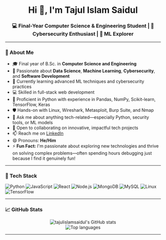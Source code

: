 <h1 align="center">Hi 👋, I'm Tajul Islam Saidul</h1>
<h3 align="center">💻 Final-Year Computer Science & Engineering Student | 🔐 Cybersecurity Enthusiast | 🤖 ML Explorer</h3>

---

### 🔎 About Me

- 🎓 Final year of B.Sc. in **Computer Science and Engineering**
- 👀 Passionate about **Data Science**, **Machine Learning**, **Cybersecurity**, and **Software Development**
- 🌱 Currently learning advanced ML techniques and cybersecurity practices  
- 💻 Skilled in full-stack web development  
- 🐍 Proficient in Python with experience in Pandas, NumPy, Scikit-learn, TensorFlow, Keras  
- 🛡️ Hands-on with Linux, Wireshark, Metasploit, Burp Suite, and Nmap  
- 💬 Ask me about anything tech-related—especially Python, security tools, or ML models  
- 🤝 Open to collaborating on innovative, impactful tech projects  
- 📫 Reach me on [LinkedIn](https://www.linkedin.com/in/md-tajul-islam-saidul-86b2bb348)  
- 😄 Pronouns: **He/Him**  
- ⚡ **Fun Fact:** I'm passionate about exploring new technologies and thrive on solving complex problems—often spending hours debugging just because I find it genuinely fun!

---

### 🧰 Tech Stack

![Python](https://img.shields.io/badge/Python-3776AB?style=flat&logo=python&logoColor=white)
![JavaScript](https://img.shields.io/badge/JavaScript-F7DF1E?style=flat&logo=javascript&logoColor=black)
![React](https://img.shields.io/badge/React-20232A?style=flat&logo=react&logoColor=61DAFB)
![Node.js](https://img.shields.io/badge/Node.js-339933?style=flat&logo=nodedotjs&logoColor=white)
![MongoDB](https://img.shields.io/badge/MongoDB-4EA94B?style=flat&logo=mongodb&logoColor=white)
![MySQL](https://img.shields.io/badge/MySQL-005C84?style=flat&logo=mysql&logoColor=white)
![Linux](https://img.shields.io/badge/Linux-FCC624?style=flat&logo=linux&logoColor=black)
![TensorFlow](https://img.shields.io/badge/TensorFlow-FF6F00?style=flat&logo=tensorflow&logoColor=white)

---

### 📈 GitHub Stats

<p align="center">
  <img src="https://github-readme-stats.vercel.app/api?username=tajulislamsaidul&show_icons=true&theme=radical" alt="tajulislamsaidul's GitHub stats" />
  <br />
  <img src="https://github-readme-stats.vercel.app/api/top-langs/?username=tajulislamsaidul&layout=compact&theme=radical" alt="Top languages" />
</p>

---

